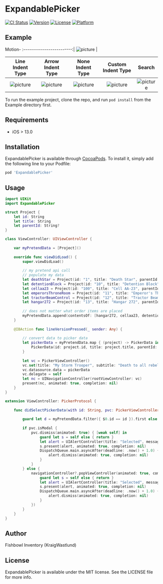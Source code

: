 # ExpandablePicker

[![CI Status](https://img.shields.io/travis/FishbowlInventory/ExpandablePicker.svg?style=flat)](https://travis-ci.org/FishbowlInventory/ExpandablePicker)
[![Version](https://img.shields.io/cocoapods/v/ExpandablePicker.svg?style=flat)](https://cocoapods.org/pods/ExpandablePicker)
[![License](https://img.shields.io/cocoapods/l/ExpandablePicker.svg?style=flat)](https://cocoapods.org/pods/ExpandablePicker)
[![Platform](https://img.shields.io/cocoapods/p/ExpandablePicker.svg?style=flat)](https://cocoapods.org/pods/ExpandablePicker)

## Example

Motion-
:-------------------------:|
![picture](https://raw.githubusercontent.com/FishbowlInventory/ExpandablePicker/master/ReadMeResources/1.gif) |


Line Indent Type | Arrow Indent Type | None Indent Type | Custom Indent Type | Search
:-------------------------:|:-------------------------:|:-------------------------:|:-------------------------:|:-------------------------:
![picture](https://raw.githubusercontent.com/FishbowlInventory/ExpandablePicker/master/ReadMeResources/1.png)  |  ![picture](https://raw.githubusercontent.com/FishbowlInventory/ExpandablePicker/master/ReadMeResources/2.png)  |  ![picture](https://raw.githubusercontent.com/FishbowlInventory/ExpandablePicker/master/ReadMeResources/3.png)  |  ![picture](https://raw.githubusercontent.com/FishbowlInventory/ExpandablePicker/master/ReadMeResources/4.png)  |  ![picture](https://raw.githubusercontent.com/FishbowlInventory/ExpandablePicker/master/ReadMeResources/5.png) 

To run the example project, clone the repo, and run `pod install` from the Example directory first.

## Requirements
- iOS > 13.0

## Installation

ExpandablePicker is available through [CocoaPods](https://cocoapods.org). To install
it, simply add the following line to your Podfile:

```ruby
pod 'ExpandablePicker'
```

## Usage
```swift
import UIKit
import ExpandablePicker

struct Project {
    let id: String
    let title: String
    let parentId: String?
}

class ViewController: UIViewController {
    
    var myPretendData = [Project]()
    
    override func viewDidLoad() {
        super.viewDidLoad()
        
        // my pretend api call
        // populate my data
        let deathStar = Project(id: "1", title: "Death Star", parentId: nil)
        let detentionBlock = Project(id: "10", title: "Detention Block", parentId: "1")
        let cellaa23 = Project(id: "100", title: "Cell AA-23", parentId: "10")
        let emperorsThroneRoom = Project(id: "11", title: "Emperor's Throne Room", parentId: "1")
        let tractorBeamControl = Project(id: "12", title: "Tractor Beam Control", parentId: "1")
        let hangar272 = Project(id: "13", title: "Hangar 272", parentId: "1")
        
        // does not matter what order items are placed
        myPretendData.append(contentsOf: [hangar272, cellaa23, detentionBlock, tractorBeamControl, deathStar, emperorsThroneRoom])
    }
    
    @IBAction func lineVersionPressed(_ sender: Any) {
        
        // convert data to picker data
        let pickerData = myPretendData.map { (project) -> PickerData in
            PickerData(id: project.id, title: project.title, parentId: project.parentId)
        }
        
        let vc = PickerViewController()
        vc.set(title: "My Storm Trooper", subtitle: "Death to all rebels")
        vc.datasource.data = pickerData
        vc.delegate = self
        let nc = UINavigationController(rootViewController: vc)
        present(nc, animated: true, completion: nil)
    }
}

extension ViewController: PickerProtocol {
    
    func didSelectPickerData(with id: String, pvc: PickerViewController) {
        
        guard let d = myPretendData.filter({ $0.id == id }).first else { return }
        
        if pvc.isModal {
            pvc.dismiss(animated: true) { [weak self] in
                guard let s = self else { return }
                let alert = UIAlertController(title: "Selected", message: "\(d.title) was selected.", preferredStyle: .alert)
                s.present(alert, animated: true, completion: nil)
                DispatchQueue.main.asyncAfter(deadline: .now() + 1.0) {
                    alert.dismiss(animated: true, completion: nil)
                }
            }
        } else {
            navigationController?.popViewController(animated: true, completion: { [weak self] in
                guard let s = self else { return }
                let alert = UIAlertController(title: "Selected", message: "\(d.title) was selected.", preferredStyle: .alert)
                s.present(alert, animated: true, completion: nil)
                DispatchQueue.main.asyncAfter(deadline: .now() + 1.0) {
                    alert.dismiss(animated: true, completion: nil)
                }
            })
        }
    }
}
```

## Author

Fishbowl Inventory (KraigWastlund)

## License

ExpandablePicker is available under the MIT license. See the LICENSE file for more info.
